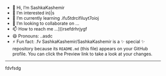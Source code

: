 - 👋 Hi, I’m SashkaKashemir
- 👀 I’m interested in)|s
- 🌱 I’m currently learning .ifu5tdrcifiluyt7oioj
- 💞️ I’m looking to collaborate on ...
- 📫 How to reach me ...)))rsefdrhrjygf
- 😄 Pronouns: ..asdc
- ⚡ Fun fact: .fv
SashkaKashemir/SashkaKashemir is a ✨ special ✨ repository because its `README.md` (this file) appears on your GitHub profile.
You can click the Preview link to take a look at your changes.
---
fdvfsdg
